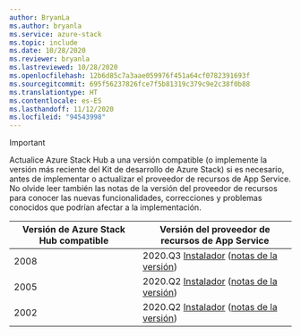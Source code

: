 ```yaml
---
author: BryanLa
ms.author: bryanla
ms.service: azure-stack
ms.topic: include
ms.date: 10/28/2020
ms.reviewer: bryanla
ms.lastreviewed: 10/28/2020
ms.openlocfilehash: 12b6d85c7a3aae059976f451a64cf0782391693f
ms.sourcegitcommit: 695f56237826fce7f5b81319c379c9e2c38f0b88
ms.translationtype: HT
ms.contentlocale: es-ES
ms.lasthandoff: 11/12/2020
ms.locfileid: "94543998"
---
```

<!-- TODO - For each release: add AzS Hub build number, App Service RP version number, & corresponding App Service release notes text/link -->
> [!IMPORTANT]
> Actualice Azure Stack Hub a una versión compatible (o implemente la versión más reciente del Kit de desarrollo de Azure Stack) si es necesario, antes de implementar o actualizar el proveedor de recursos de App Service. No olvide leer también las notas de la versión del proveedor de recursos para conocer las nuevas funcionalidades, correcciones y problemas conocidos que podrían afectar a la implementación.
>
> | Versión de Azure Stack Hub compatible | Versión del proveedor de recursos de App Service |
> |-----|---|
> | 2008 | 2020.Q3 [Instalador](https://aka.ms/appsvcupdateq3installer) ([notas de la versión](../operator/app-service-release-notes-2020-Q3.md)) |
> | 2005 | 2020.Q2 [Instalador](https://aka.ms/appsvcupdateq2installer) ([notas de la versión](../operator/app-service-release-notes-2020-Q2.md)) |
> | 2002 | 2020.Q2 [Instalador](https://aka.ms/appsvcupdateq2installer) ([notas de la versión](../operator/app-service-release-notes-2020-Q2.md)) |
